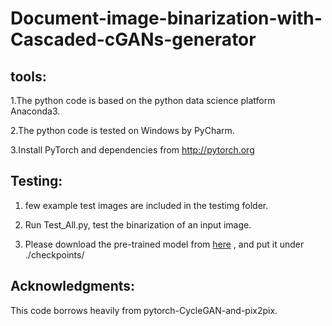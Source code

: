 # Document-image-binarization-with-Cascaded-cGANs-generator

tools: 
-------
1.The python code is based on the python data science platform Anaconda3. 

2.The python code is tested on Windows by PyCharm.

3.Install PyTorch and dependencies from http://pytorch.org


Testing:
-------
1. few example test images are included in the testimg folder.

2. Run Test_All.py, test the binarization of an input image. 

3. Please download the pre-trained model from [here](https://pan.baidu.com/s/1Q1c19Sc7ubY7TATSZfKedw) , and put it under ./checkpoints/

Acknowledgments:
-------
This code borrows heavily from pytorch-CycleGAN-and-pix2pix.
